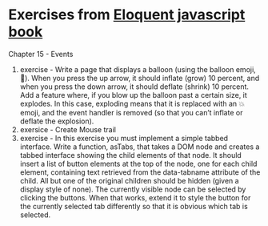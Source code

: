 Exercises from [Eloquent javascript book](https://eloquentjavascript.net/)
===
Chapter 15 - Events
1. exercise - Write a page that displays a balloon (using the balloon emoji, 🎈). When you press the up arrow, it should inflate (grow) 10 percent, and when you press the down arrow, it should deflate (shrink) 10 percent. Add a feature where, if you blow up the balloon past a certain size, it explodes. In this case, exploding means that it is replaced with an 💥 emoji, and the event handler is removed (so that you can’t inflate or deflate the explosion).
1. exersice - Create Mouse trail
1. exercise - In this exercise you must implement a simple tabbed interface. Write a function, asTabs, that takes a DOM node and creates a tabbed interface showing the child elements of that node. It should insert a list of button elements at the top of the node, one for each child element, containing text retrieved from the data-tabname attribute of the child. All but one of the original children should be hidden (given a display style of none). The currently visible node can be selected by clicking the buttons. When that works, extend it to style the button for the currently selected tab differently so that it is obvious which tab is selected.
